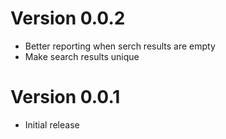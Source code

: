 
# Version 0.0.2

- Better reporting when serch results are empty
- Make search results unique

# Version 0.0.1

- Initial release